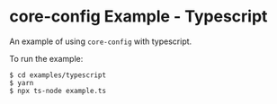 # core-config Example - Typescript

An example of using `core-config` with typescript.

To run the example:

```shell
$ cd examples/typescript
$ yarn
$ npx ts-node example.ts
```

